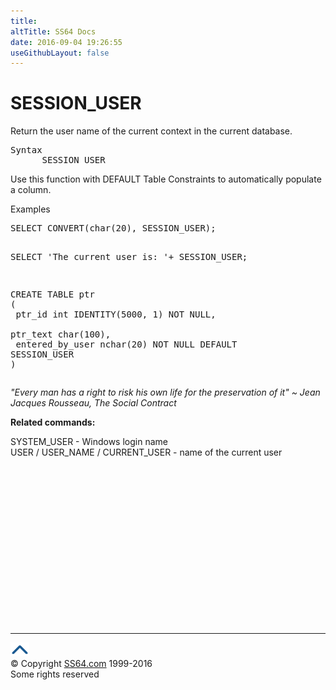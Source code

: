 ```yaml
---
title:
altTitle: SS64 Docs
date: 2016-09-04 19:26:55
useGithubLayout: false
---
```

<!-- #BeginLibraryItem "/Library/head_sql.lbi" --><!-- #EndLibraryItem --><h1>SESSION_USER</h1>
<p>Return the user name of the current context in the current database.</p>
<pre>Syntax
      SESSION_USER
</pre>
<p>   Use  this function with DEFAULT Table Constraints to automatically populate a column. </p>
<p>Examples</p>
<pre>SELECT CONVERT(char(20), SESSION_USER);

SELECT 'The current user is: '+ SESSION_USER;

CREATE TABLE ptr<br>(<br> ptr_id int IDENTITY(5000, 1) NOT NULL,<br> ptr_text char(100),<br> entered_by_user nchar(20) NOT NULL DEFAULT SESSION_USER<br>)</pre>
<p class="quote"><i>"Every man has a right to risk his own life for the preservation of it" ~ Jean Jacques Rousseau, The Social Contract</i></p>
<p><b>Related commands:</b></p>
<p> 
  SYSTEM_USER
  - Windows login  name<br>
  USER
/ USER_NAME / CURRENT_USER - name of the current user</p><!-- #BeginLibraryItem "/Library/foot_sql.lbi" --><p>
<!-- ss64-sql -->
<ins class="adsbygoogle" style="display:inline-block;width:300px;height:250px" data-ad-client="ca-pub-6140977852749469" data-ad-slot="6953563613"></ins>
<script>
(adsbygoogle = window.adsbygoogle || []).push({});
</script></p>
<hr>
<div id="bl" class="footer"><a href="session_user.html#"><img src="../images/top.png" width="30" height="22" alt="Back to the Top"></a></div>
<div id="br" class="footer, tagline">© Copyright <a href="http://ss64.com/">SS64.com</a> 1999-2016<br>
Some rights reserved</div><!-- #EndLibraryItem -->

